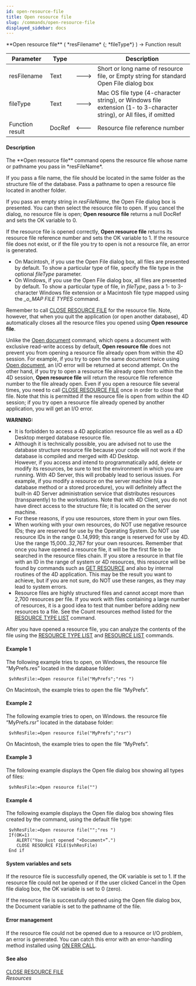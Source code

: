 ```yaml
---
id: open-resource-file
title: Open resource file
slug: /commands/open-resource-file
displayed_sidebar: docs
---
```


<!--REF #_command_.Open resource file.Syntax-->**Open resource file** ( *resFilename* {; *fileType*} ) -> Function result<!-- END REF-->
<!--REF #_command_.Open resource file.Params-->
| Parameter | Type |  | Description |
| --- | --- | --- | --- |
| resFilename | Text | &#x1F852; | Short or long name of resource file, or Empty string for standard Open File dialog box |
| fileType | Text | &#x1F852; | Mac OS file type (4-character string), or Windows file extension (1- to 3-character string), or All files, if omitted |
| Function result | DocRef | &#x1F850; | Resource file reference number |

<!-- END REF-->

#### Description 

<!--REF #_command_.Open resource file.Summary-->The **Open resource file** command opens the resource file whose name or pathname you pass in *resFileName*.<!-- END REF-->

If you pass a file name, the file should be located in the same folder as the structure file of the database. Pass a pathname to open a resource file located in another folder.

If you pass an empty string in *resFileName*, the Open File dialog box is presented. You can then select the resource file to open. If you cancel the dialog, no resource file is open; **Open resource file** returns a null DocRef and sets the OK variable to 0.

If the resource file is opened correctly, **Open resource file** returns its resource file reference number and sets the OK variable to 1\. If the resource file does not exist, or if the file you try to open is not a resource file, an error is generated.

* On Macintosh, if you use the Open File dialog box, all files are presented by default. To show a particular type of file, specify the file type in the optional *fileType* parameter.
* On Windows, if you use the Open File dialog box, all files are presented by default. To show a particular type of file, in *fileType*, pass a 1- to 3-character Windows file extension or a Macintosh file type mapped using the *\_o\_MAP FILE TYPES* command.

Remember to call [CLOSE RESOURCE FILE](close-resource-file.md) for the resource file. Note, however, that when you quit the application (or open another database), 4D automatically closes all the resource files you opened using **Open resource file**.

Unlike the [Open document](open-document.md) command, which opens a document with exclusive read-write access by default, **Open resource file** does not prevent you from opening a resource file already open from within the 4D session. For example, if you try to open the same document twice using [Open document](open-document.md), an I/O error will be returned at second attempt. On the other hand, if you try to open a resource file already open from within the 4D session, **Open resource file** will return the resource file reference number to the file already open. Even if you open a resource file several times, you need to call [CLOSE RESOURCE FILE](close-resource-file.md) once in order to close that file. Note that this is permitted if the resource file is open from within the 4D session; if you try open a resource file already opened by another application, you will get an I/O error.

**WARNING:**

* It is forbidden to access a 4D application resource file as well as a 4D Desktop merged database resource file.
* Although it is technically possible, you are advised not to use the database structure resource file because your code will not work if the database is compiled and merged with 4D Desktop.  
However, if you access and intend to programmatically add, delete or modify its resources, be sure to test the environment in which you are running. With 4D Server, this will probably lead to serious issues. For example, if you modify a resource on the server machine (via a database method or a stored procedure), you will definitely affect the built-in 4D Server administration service that distributes resources (transparently) to the workstations. Note that with 4D Client, you do not have direct access to the structure file; it is located on the server machine.
* For these reasons, if you use resources, store them in your own files.
* When working with your own resources, do NOT use negative resource IDs; they are reserved for use by the Operating System. Do NOT use resource IDs in the range 0..14,999; this range is reserved for use by 4D. Use the range 15,000..32,767 for your own resources. Remember that once you have opened a resource file, it will be the first file to be searched in the resource files chain. If you store a resource in that file with an ID in the range of system or 4D resources, this resource will be found by commands such as [GET RESOURCE](get-resource.md) and also by internal routines of the 4D application. This may be the result you want to achieve, but if you are not sure, do NOT use these ranges, as they may lead to system errors.
* Resource files are highly structured files and cannot accept more than 2,700 resources per file. If you work with files containing a large number of resources, it is a good idea to test that number before adding new resources to a file. See the Count resources method listed for the [RESOURCE TYPE LIST](resource-type-list.md) command.

After you have opened a resource file, you can analyze the contents of the file using the [RESOURCE TYPE LIST](resource-type-list.md) and [RESOURCE LIST](resource-list.md) commands.

#### Example 1 

The following example tries to open, on Windows, the resource file “MyPrefs.res” located in the database folder:

```4d
 $vhResFile:=Open resource file("MyPrefs";"res ")
```

On Macintosh, the example tries to open the file “MyPrefs”.

#### Example 2 

The following example tries to open, on Windows. the resource file “MyPrefs.rsr” located in the database folder:

```4d
 $vhResFile:=Open resource file("MyPrefs";"rsr")
```

On Macintosh, the example tries to open the file “MyPrefs”.

#### Example 3 

The following example displays the Open file dialog box showing all types of files:

```4d
 $vhResFile:=Open resource file("")
```

#### Example 4 

The following example displays the Open file dialog box showing files created by the  command, using the default file type:

```4d
 $vhResFile:=Open resource file("";"res ")
 If(OK=1)
    ALERT("You just opened "+Document+”.")
    CLOSE RESOURCE FILE($vhResFile)
 End if
```

#### System variables and sets 

If the resource file is successfully opened, the OK variable is set to 1\. If the resource file could not be opened or if the user clicked Cancel in the Open file dialog box, the OK variable is set to 0 (zero).

If the resource file is successfully opened using the Open file dialog box, the Document variable is set to the pathname of the file.

#### Error management 

If the resource file could not be opened due to a resource or I/O problem, an error is generated. You can catch this error with an error-handling method installed using [ON ERR CALL](on-err-call.md).

#### See also 

[CLOSE RESOURCE FILE](close-resource-file.md)  
*Resources*  